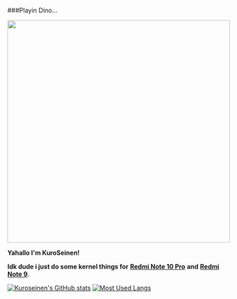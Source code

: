 
###Playin Dino...

<img src="https://github.com/TheDudeThatCode/TheDudeThatCode/blob/master/Assets/dino.gif" width="500px">

**Yahallo I'm KuroSeinen!** 

**Idk dude i just do some kernel things for** [**Redmi Note 10 Pro**](https://www.gsmarena.com/xiaomi_redmi_note_10_pro-10662.php) **and** [**Redmi Note 9**](https://www.gsmarena.com/xiaomi_redmi_note_9-10192.php).</br>

[![Kuroseinen's GitHub stats](https://github-readme-stats.vercel.app/api?username=KuroSeinenbutV2&include_all_commits=true&hide_rank=true&show_icons=true&hide_title=true&number_format=long&theme=radical)](https://github.com/anuraghazra/github-readme-stats)
[![Most Used Langs](https://github-readme-stats.vercel.app/api/top-langs/?username=KuroSeinenbutV2&theme=radical&layout=compact)](https://github.com/anuraghazra/github-readme-stats)
